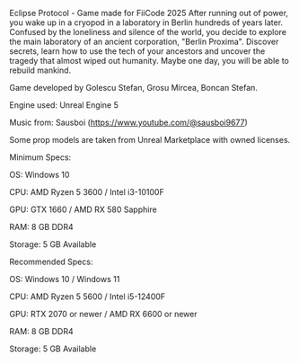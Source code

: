 Eclipse Protocol - Game made for FiiCode 2025
After running out of power, you wake up in a cryopod in a laboratory in Berlin hundreds of years later. Confused by the loneliness and silence of the world,
you decide to explore the main laboratory of an ancient corporation, "Berlin Proxima".
Discover secrets, learn how to use the tech of your ancestors and uncover the tragedy that almost wiped out humanity. Maybe one day, you will be able to rebuild mankind.

Game developed by Golescu Stefan, Grosu Mircea, Boncan Stefan.

Engine used: Unreal Engine 5

Music from: Sausboi (https://www.youtube.com/@sausboi9677)

Some prop models are taken from Unreal Marketplace with owned licenses.



Minimum Specs:

OS: Windows 10

CPU: AMD Ryzen 5 3600 / Intel i3-10100F

GPU: GTX 1660 / AMD RX 580 Sapphire

RAM: 8 GB DDR4

Storage: 5 GB Available



Recommended Specs:

OS: Windows 10 / Windows 11

CPU: AMD Ryzen 5 5600 / Intel i5-12400F

GPU: RTX 2070 or newer / AMD RX 6600 or newer

RAM: 8 GB DDR4

Storage: 5 GB Available
